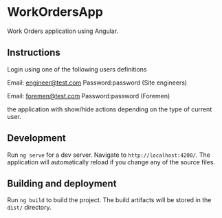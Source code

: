 # WorkOrdersApp

Work Orders application using Angular.

## Instructions 

Login using one of the following users definitions
  
Email: engineer@test.com Password:password (Site engineers)
  
Email: foremen@test.com Password:password (Foremen)

the application with show/hide actions depending on the type of current user.

## Development

Run `ng serve` for a dev server. Navigate to `http://localhost:4200/`. The application will automatically reload if you change any of the source files.

## Building and deployment

Run `ng build` to build the project. The build artifacts will be stored in the `dist/` directory.
